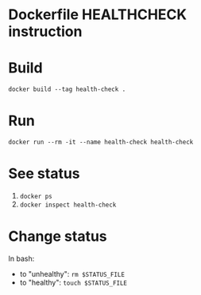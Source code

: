 # Dockerfile HEALTHCHECK instruction

# Build
`docker build --tag health-check .`

# Run
`docker run --rm -it --name health-check health-check`

# See status
1. `docker ps`
1. `docker inspect health-check`

# Change status
In bash:
- to "unhealthy": `rm $STATUS_FILE`
- to "healthy": `touch $STATUS_FILE`
